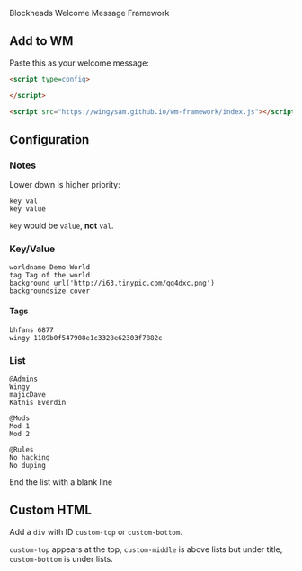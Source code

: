 Blockheads Welcome Message Framework

## Add to WM
Paste this as your welcome message:
```html
<script type=config>

</script>

<script src="https://wingysam.github.io/wm-framework/index.js"></script>
```

## Configuration
### Notes
Lower down is higher priority:
```
key val
key value
```
`key` would be `value`, **not** `val`.

### Key/Value
```
worldname Demo World
tag Tag of the world
background url('http://i63.tinypic.com/qq4dxc.png')
backgroundsize cover
```
#### Tags
```
bhfans 6877
wingy 1189b0f547908e1c3328e62303f7882c
```

### List
```
@Admins
Wingy
majicDave
Katnis Everdin

@Mods
Mod 1
Mod 2

@Rules
No hacking
No duping
```
End the list with a blank line

## Custom HTML
Add a `div` with ID `custom-top` or `custom-bottom`.

`custom-top` appears at the top, `custom-middle` is above lists but under title, `custom-bottom` is under lists.